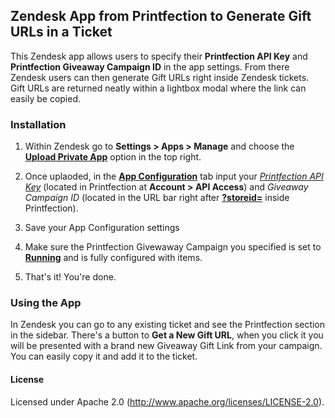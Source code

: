 ## Zendesk App from Printfection to Generate Gift URLs in a Ticket

This Zendesk app allows users to specify their **Printfection API Key** and **Printfection Giveaway Campaign ID** in the app settings. From there Zendesk users can then generate Gift URLs right inside Zendesk tickets. Gift URLs are returned neatly within a lightbox modal where the link can easily be copied.

### Installation

1. Within Zendesk go to **Settings > Apps > Manage** and choose the [**Upload Private App**](https://s3.amazonaws.com/f.cl.ly/items/2r1m412I170l3N1d1q2H/Image%202016-02-26%20at%2010.48.09%20AM.png?v=47e88612) option in the top right.

2. Once uplaoded, in the [**App Configuration**](https://s3.amazonaws.com/f.cl.ly/items/3616271W0A0g0T1I240n/Image%202016-02-26%20at%2010.56.17%20AM.png?v=91946f530) tab input your [_Printfection API Key_](https://s3.amazonaws.com/f.cl.ly/items/2B472a0f321Q3t0w3g36/Image%202016-02-26%20at%2010.53.18%20AM.png?v=ba222695) (located in Printfection at **Account > API Access**) and _Giveaway Campaign ID_ (located in the URL bar right after [**?storeid=**](https://s3.amazonaws.com/f.cl.ly/items/0W0r3h1a32260M28132Z/Image%202016-02-26%20at%2010.54.46%20AM.png) inside Printfection).

3. Save your App Configuration settings
4. Make sure the Printfection Givewaway Campaign you specified is set to [**Running**](https://s3.amazonaws.com/f.cl.ly/items/3F2e3M270i1c0c3K163t/Image%202016-02-26%20at%2010.58.02%20AM.png?v=f24c4080) and is fully configured with items.

5. That's it! You're done.

### Using the App

In Zendesk you can go to any existing ticket and see the Printfection section in the sidebar. There's a button to **Get a New Gift URL**, when you click it you will be presented with a brand new Giveaway Gift Link from your campaign. You can easily copy it and add it to the ticket.

#### License

Licensed under Apache 2.0 (http://www.apache.org/licenses/LICENSE-2.0).